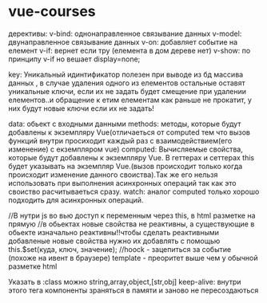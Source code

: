 # vue-courses
дерективы:
v-bind: однонаправленное связывание данных
v-model: двунаправленное связывание данных
v-on: добавляет событие на елемент
v-if: вернет если тру (елемента в дом дереве нет)
v-show: по принципу v-if но вешает display=none;


key: Уникальный идинтификатор полезен при выводе из бд массива данных , в случае удаления одного из елементов остальные оставят уникальные ключи, если их не задать будет смещение при удалении елементов..и обращение к етим елементам как раньше не прокатит, у них будут новые ключи если их не задать!


data: обьект с входными данными
methods: методы, которые будут добавлены к экземпляру Vue(отличаеться от computed тем что вызов функций внутри просиходит каждый раз с взаимодействием(его изменение) с екземпляром vue)
computed: Вычисляемые свойства, которые будут добавлены к экземпляру Vue. В геттерах и сеттерах this будет указывать на экземпляр Vue.(вызов происходит только когда происходит изменение данного своиства).Так же его нельзя использовать при выполнения асинхронных операций так как это своиство расчитываеться сразу.
watch: аналог computed только хорошо подходить для асинхронных операций.

//В нутри js во вью доступ к переменным через this, в html разметке на прямую
//в обьектах новые свойства не реактивны, а существующие в обьекте изначально реактивны!!чтобы сделать реактивными добавленые новые свойства нужно их добавлять с помощью this.$set(куда, ключ, значение);
//hoock - зацепиться за событие (похоже на ивент в браузере)
template - преоритет выше чем у обычной разметке html

Указать в :class можно string,array,object,[str,obj]
keep-alive: внутри этого тега компоненты зраняться в памяти и заново не пересоздаються
